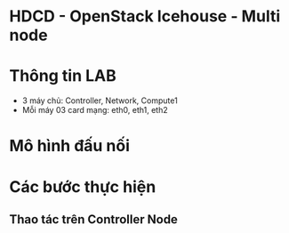 # HDCD - OpenStack Icehouse - Multi node

# Thông tin LAB

- 3 máy chủ: Controller, Network, Compute1
- Mỗi máy 03 card mạng: eth0, eth1, eth2

# Mô hình đấu nối

# Các bước thực hiện

## Thao tác trên Controller Node
